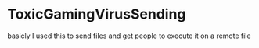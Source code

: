 # ToxicGamingVirusSending
basicly I used this to send files and get people to execute it on a remote file
